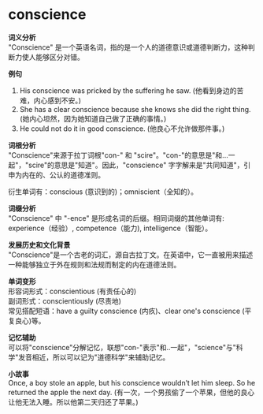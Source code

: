 # conscience

**词义分析**  
"Conscience" 是一个英语名词，指的是一个人的道德意识或道德判断力，这种判断力使人能够区分对错。

  

**例句**

  

1.  His conscience was pricked by the suffering he saw. (他看到身边的苦难，内心感到不安。)
2.  She has a clear conscience because she knows she did the right thing. (她内心坦然，因为她知道自己做了正确的事情。)
3.  He could not do it in good conscience. (他良心不允许做那件事。)

  

**词根分析**  
"Conscience"来源于拉丁词根"con-" 和 "scire"。"con-"的意思是"和...一起"，"scire"的意思是"知道"。因此，"conscience" 字字解来是"共同知道"，引申为内在的、公认的道德准则。

  

衍生单词有：conscious (意识到的)；omniscient（全知的）。

  

**词缀分析**  
"Conscience" 中 "-ence" 是形成名词的后缀。相同词缀的其他单词有: experience（经验）, competence（能力), intelligence（智能）。

  

**发展历史和文化背景**  
"Conscience"是一个古老的词汇，源自古拉丁文。在英语中，它一直被用来描述一种能够独立于外在规则和法规而制定的内在道德法则。

  

**单词变形**  
形容词形式：conscientious (有责任心的)  
副词形式：conscientiously (尽责地)  
常见搭配短语：have a guilty conscience (内疚)、clear one's conscience (平复良心)等。

  

**记忆辅助**  
可以将"conscience"分解记忆，联想"con-"表示"和..一起"，"science"与"科学"发音相近，所以可以记为"道德科学"来辅助记忆。

  

**小故事**  
Once, a boy stole an apple, but his conscience wouldn’t let him sleep. So he returned the apple the next day. (有一次，一个男孩偷了一个苹果，但他的良心让他无法入睡。所以他第二天归还了苹果。)

